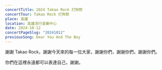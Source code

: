 ```yaml
---
concertTitle: 2024 Takao Rock 打狗祭
concertTour: Takao Rock 打狗祭
place: 高雄
location: 高雄流行音樂中心
date: 2024-10-12
concertPageSlug: "20241012"
previousSong: Dear You And The Boy
---
```

謝謝 Takao Rock，謝謝今天來的每一位大家，謝謝你們，謝謝你們，謝謝你們。

你們在這裡永遠都可以表達自己，謝謝。